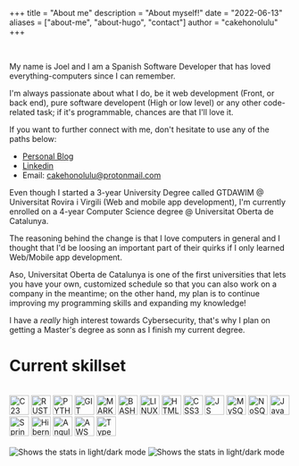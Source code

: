 +++
title = "About me"
description = "About myself!"
date = "2022-06-13"
aliases = ["about-me", "about-hugo", "contact"]
author = "cakehonolulu"
+++

<br>

My name is Joel and I am a Spanish Software Developer that has loved everything-computers since I can remember.

I'm always passionate about what I do, be it web development (Front, or back end), pure software developent (High or low level) or any other code-related task; if it's programmable, chances are that I'll love it.

If you want to further connect with me, don't hesitate to use any of the paths below:

* [Personal Blog](https://cakehonolulu.github.io)
* [Linkedin](https://www.linkedin.com/in/joel-bueno-calvache)
* Email: cakehonolulu@protonmail.com

Even though I started a 3-year University Degree called GTDAWIM @ Universitat Rovira i Virgili (Web and mobile app development), I'm currently enrolled on a 4-year Computer Science degree @ Universitat Oberta de Catalunya.

The reasoning behind the change is that I love computers in general and I thought that I'd be loosing an important part of their quirks if I only learned Web/Mobile app development.

Aso, Universitat Oberta de Catalunya is one of the first universities that lets you have your own, customized schedule so that you can also work on a company in the meantime; on the other hand, my plan is to continue improving my programming skills and expanding my knowledge!

I have a *really* high interest towards Cybersecurity, that's why I plan on getting a Master's degree as sonn as I finish my current degree.

# Current skillset

<br>

<div class="abilities"> 
<img alt="C23" src="https://cdn.jsdelivr.net/gh/devicons/devicon/icons/c/c-plain.svg" width="35" height="35" />
<img alt="RUST" src="https://cdn.jsdelivr.net/gh/devicons/devicon/icons/rust/rust-plain.svg" width="35" height="35" />
<img alt="PYTHON" src="https://cdn.jsdelivr.net/gh/devicons/devicon/icons/python/python-original-wordmark.svg" width="35" height="35" />
<img alt="GIT" src="https://cdn.jsdelivr.net/gh/devicons/devicon/icons/git/git-original.svg" width="35" height="35" />
<img alt="MARKDOWN" src="https://cdn.jsdelivr.net/gh/devicons/devicon/icons/markdown/markdown-original.svg" width="35" height="35" />
<img alt="BASH" src="https://cdn.jsdelivr.net/gh/devicons/devicon/icons/bash/bash-original.svg" width="35" height="35" />
<img alt="LINUX" src="https://cdn.jsdelivr.net/gh/devicons/devicon/icons/linux/linux-plain.svg" width="35" height="35" />
<img alt="HTML5" src="https://cdn.jsdelivr.net/gh/devicons/devicon/icons/html5/html5-original-wordmark.svg" width="35" height="35" />
<img alt="CSS3" src="https://cdn.jsdelivr.net/gh/devicons/devicon/icons/css3/css3-original-wordmark.svg" width="35" height="35" />
<img alt="JS" src="https://cdn.jsdelivr.net/gh/devicons/devicon/icons/javascript/javascript-original.svg" width="35" height="35" />
<img alt="MySQL/MariaDB" src="https://cdn.jsdelivr.net/gh/devicons/devicon/icons/mysql/mysql-original-wordmark.svg" width="35" height="35" />
<img alt="NoSQL/MongoDB" src="https://cdn.jsdelivr.net/gh/devicons/devicon/icons/mongodb/mongodb-original-wordmark.svg" width="35" height="35" />
<img alt="Java" src="https://cdn.jsdelivr.net/gh/devicons/devicon/icons/java/java-original.svg" width="35" height="35" />
<img alt="Spring Framework" src="https://cdn.jsdelivr.net/gh/devicons/devicon/icons/spring/spring-original.svg" width="35" height="35" />
<img alt="Hibernate Framework" src="https://design.jboss.org/hibernate/logo/final/hibernate_logo_whitebkg_stacked_256px.png" width="35" height="35" />
<img alt="Angular" src="https://cdn.jsdelivr.net/gh/devicons/devicon/icons/angularjs/angularjs-plain.svg" width="35" height="35" />
<img alt="AWS S3" src="https://cdn.jsdelivr.net/gh/devicons/devicon/icons/amazonwebservices/amazonwebservices-original-wordmark.svg" width="35" height="35" />
<img alt="TypeScript" src="https://cdn.jsdelivr.net/gh/devicons/devicon/icons/typescript/typescript-original.svg" width="35" height="35" />
<br>
<br>

<picture>
  <img alt="Shows the stats in light/dark mode" src="https://api.githubtrends.io/user/svg/cakehonolulu/langs?time_range=one_year&use_percent=True&theme=dark">
</picture>

<picture>
  <img alt="Shows the stats in light/dark mode" src="https://api.githubtrends.io/user/svg/cakehonolulu/repos?time_range=one_year&loc_metric=changed&theme=dark">
</picture>
  
